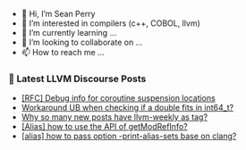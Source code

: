 - 👋 Hi, I’m Sean Perry
- 👀 I’m interested in compilers (c++, COBOL, llvm)
- 🌱 I’m currently learning ...
- 💞️ I’m looking to collaborate on ...
- 📫 How to reach me ...

<!---
s66perry/s66perry is a ✨ special ✨ repository because its `README.md` (this file) appears on your GitHub profile.
You can click the Preview link to take a look at your changes.
--->
### 📕 Latest LLVM Discourse Posts

<!-- DISCOURSE-LLVM:START -->
- [[RFC] Debug info for coroutine suspension locations](https://discourse.llvm.org/t/rfc-debug-info-for-coroutine-suspension-locations/64721#post_4)
- [Workaround UB when checking if a double fits in int64_t?](https://discourse.llvm.org/t/workaround-ub-when-checking-if-a-double-fits-in-int64-t/63046#post_3)
- [Why so many new posts have llvm-weekly as tag?](https://discourse.llvm.org/t/why-so-many-new-posts-have-llvm-weekly-as-tag/64729#post_1)
- [[Alias] how to use the API of getModRefInfo?](https://discourse.llvm.org/t/alias-how-to-use-the-api-of-getmodrefinfo/64693#post_2)
- [[alias] how to pass option -print-alias-sets base on clang?](https://discourse.llvm.org/t/alias-how-to-pass-option-print-alias-sets-base-on-clang/64708#post_5)
<!-- DISCOURSE-LLVM:END -->
